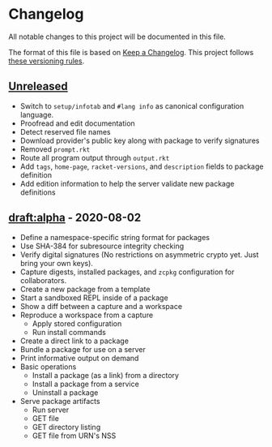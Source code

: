 # Changelog

All notable changes to this project will be documented in this file.

The format of this file is based on [Keep a Changelog](https://keepachangelog.com/en/1.0.0/).
This project follows [these versioning rules](https://sagegerard.com/edition-revision-versioning.html).

## [Unreleased]

- Switch to `setup/infotab` and `#lang info` as canonical configuration language.
- Proofread and edit documentation
- Detect reserved file names
- Download provider's public key along with package to verify signatures
- Removed `prompt.rkt`
- Route all program output through `output.rkt`
- Add `tags`, `home-page`, `racket-versions`, and `description` fields to package definition
- Add edition information to help the server validate new package definitions

## [draft:alpha] - 2020-08-02

- Define a namespace-specific string format for packages
- Use SHA-384 for subresource integrity checking
- Verify digital signatures (No restrictions on asymmetric crypto yet. Just bring your own keys).
- Capture digests, installed packages, and `zcpkg` configuration for collaborators.
- Create a new package from a template
- Start a sandboxed REPL inside of a package
- Show a diff between a capture and a workspace
- Reproduce a workspace from a capture
    - Apply stored configuration
    - Run install commands
- Create a direct link to a package
- Bundle a package for use on a server
- Print informative output on demand
- Basic operations
    - Install a package (as a link) from a directory
    - Install a package from a service
    - Uninstall a package
- Serve package artifacts
    - Run server
    - GET file
    - GET directory listing
    - GET file from URN's NSS


[Unreleased]: https://github.com/zyrolasting/zcpkg/compare/alpha...HEAD
[draft:alpha]: https://github.com/zyrolasting/zcpkg/releases/tag/alpha
